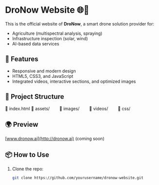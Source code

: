 # DroNow Website 🌐🚁

This is the official website of **DroNow**, a smart drone solution provider for:
- Agriculture (multispectral analysis, spraying)
- Infrastructure inspection (solar, wind)
- AI-based data services

## 🚀 Features
- Responsive and modern design
- HTML5, CSS3, and JavaScript
- Integrated videos, interactive sections, and optimized images

## 📁 Project Structure
📂 index.html
📂 assets/
  📁 images/
  📁 videos/
  📁 css/

## 🌍 Preview
[www.dronow.ai](http://dronow.ai) (coming soon)

## 📦 How to Use
1. Clone the repo:
   ```bash
   git clone https://github.com/yourusername/dronow-website.git

